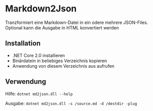 # Markdown2Json
Tranzformiert eine Markdown-Datei in ein odere mehrere JSON-Files. Optional kann die Ausgabe in HTML konvertiert werden

## Installation
- .NET Core 2.0 installieren
- Binärdatein in beliebiges Verzeichnis kopieren
- Anwendung von diesem Verzeichnis aus aufrufen

## Verwendung
Hilfe:
`dotnet md2json.dll --help`

Ausgabe:
`dotnet md2json.dll -s /source.md -d /destdir -plug`




